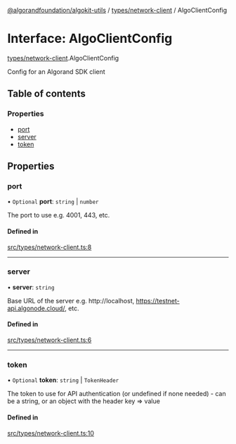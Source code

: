 [@algorandfoundation/algokit-utils](../index.md) / [types/network-client](../modules/types_network_client.md) / AlgoClientConfig

# Interface: AlgoClientConfig

[types/network-client](../modules/types_network_client.md).AlgoClientConfig

Config for an Algorand SDK client

## Table of contents

### Properties

- [port](types_network_client.AlgoClientConfig.md#port)
- [server](types_network_client.AlgoClientConfig.md#server)
- [token](types_network_client.AlgoClientConfig.md#token)

## Properties

### port

• `Optional` **port**: `string` \| `number`

The port to use e.g. 4001, 443, etc.

#### Defined in

[src/types/network-client.ts:8](https://github.com/algorandfoundation/algokit-utils-ts/blob/main/src/types/network-client.ts#L8)

___

### server

• **server**: `string`

Base URL of the server e.g. http://localhost, https://testnet-api.algonode.cloud/, etc.

#### Defined in

[src/types/network-client.ts:6](https://github.com/algorandfoundation/algokit-utils-ts/blob/main/src/types/network-client.ts#L6)

___

### token

• `Optional` **token**: `string` \| `TokenHeader`

The token to use for API authentication (or undefined if none needed) - can be a string, or an object with the header key => value

#### Defined in

[src/types/network-client.ts:10](https://github.com/algorandfoundation/algokit-utils-ts/blob/main/src/types/network-client.ts#L10)
